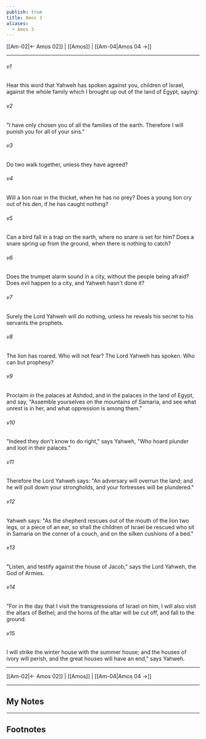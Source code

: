 ```yaml
---
publish: true
title: Amos 3
aliases:
  - Amos 3
---
```


[[Am-02|← Amos 02]] | [[Amos]] | [[Am-04|Amos 04 →]]
***



###### v1 
Hear this word that Yahweh has spoken against you, children of Israel, against the whole family which I brought up out of the land of Egypt, saying: 

###### v2 
"I have only chosen you of all the families of the earth. Therefore I will punish you for all of your sins." 

###### v3 
Do two walk together, unless they have agreed? 

###### v4 
Will a lion roar in the thicket, when he has no prey? Does a young lion cry out of his den, if he has caught nothing? 

###### v5 
Can a bird fall in a trap on the earth, where no snare is set for him? Does a snare spring up from the ground, when there is nothing to catch? 

###### v6 
Does the trumpet alarm sound in a city, without the people being afraid? Does evil happen to a city, and Yahweh hasn't done it? 

###### v7 
Surely the Lord Yahweh will do nothing, unless he reveals his secret to his servants the prophets. 

###### v8 
The lion has roared. Who will not fear? The Lord Yahweh has spoken. Who can but prophesy? 

###### v9 
Proclaim in the palaces at Ashdod, and in the palaces in the land of Egypt, and say, "Assemble yourselves on the mountains of Samaria, and see what unrest is in her, and what oppression is among them." 

###### v10 
"Indeed they don't know to do right," says Yahweh, "Who hoard plunder and loot in their palaces." 

###### v11 
Therefore the Lord Yahweh says: "An adversary will overrun the land; and he will pull down your strongholds, and your fortresses will be plundered." 

###### v12 
Yahweh says: "As the shepherd rescues out of the mouth of the lion two legs, or a piece of an ear, so shall the children of Israel be rescued who sit in Samaria on the corner of a couch, and on the silken cushions of a bed." 

###### v13 
"Listen, and testify against the house of Jacob," says the Lord Yahweh, the God of Armies. 

###### v14 
"For in the day that I visit the transgressions of Israel on him, I will also visit the altars of Bethel; and the horns of the altar will be cut off, and fall to the ground. 

###### v15 
I will strike the winter house with the summer house; and the houses of ivory will perish, and the great houses will have an end," says Yahweh.

***
[[Am-02|← Amos 02]] | [[Amos]] | [[Am-04|Amos 04 →]]

---
## My Notes

---
## Footnotes